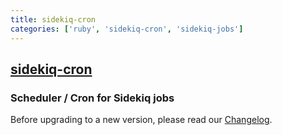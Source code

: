 ```yaml
---
title: sidekiq-cron
categories: ['ruby', 'sidekiq-cron', 'sidekiq-jobs']
---
```

## [sidekiq-cron](https://github.com/sidekiq-cron/sidekiq-cron)

### Scheduler / Cron for Sidekiq jobs


Before upgrading to a new version, please read our [Changelog](CHANGELOG.md).
